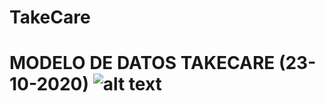 <h1>TakeCare<h1>
	
MODELO DE DATOS TAKECARE (23-10-2020)
![alt text](https://github.com/VRivers/takecare/blob/master/assets/img/modeloDatos.png?raw=true)

